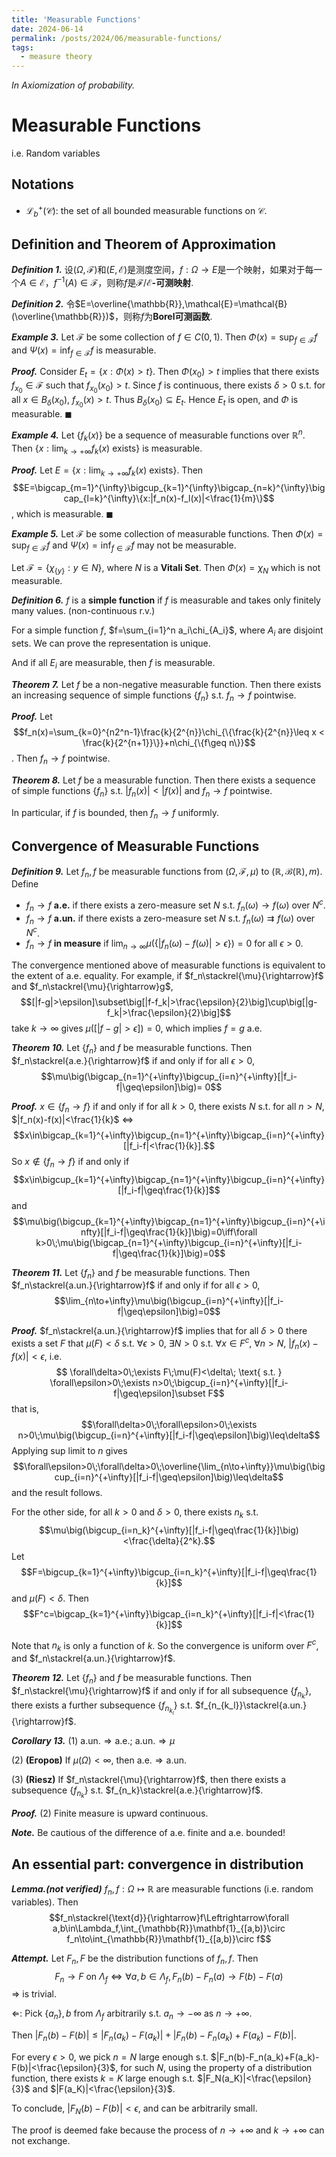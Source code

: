 ```yaml
---
title: 'Measurable Functions'
date: 2024-06-14
permalink: /posts/2024/06/measurable-functions/
tags:
  - measure theory
---
```



*In Axiomization of probability.*

# Measurable Functions

i.e. Random variables

## Notations

- $\mathcal{L}^+_{b}(\mathcal{C})$: the set of all bounded measurable functions on $\mathcal{C}$.

## Definition and Theorem of Approximation

***Definition 1.*** 设$(\Omega,\mathcal{F})$和$(E,\mathcal{E})$是测度空间，$f:\Omega\to E$是一个映射，如果对于每一个$A\in\mathcal{E}$，$f^{-1}(A)\in\mathcal{F}$，则称$f$是$\mathcal{F}/\mathcal{E}$**-可测映射**.

***Definition 2.*** 令$E=\overline{\mathbb{R}},\mathcal{E}=\mathcal{B}(\overline{\mathbb{R}})$，则称$f$为**Borel可测函数**.
<!-- into english -->

***Example 3.*** Let $\mathscr{F}$ be some collection of $f\in C(0,1)$. Then $\Phi(x)=\sup_{f\in\mathscr{F}} f$ and $\Psi(x)=\inf_{f\in\mathscr{F}} f$ is measurable.

***Proof.*** Consider $E_t={\{x:\Phi(x)>t\}}$. Then $\Phi(x_0)>t$ implies that there exists $f_{x_0}\in\mathscr{F}$ such that $f_{x_0}(x_0)>t$. Since $f$ is continuous, there exists $\delta>0$ s.t. for all $x\in B_{\delta}(x_0)$, $f_{x_0}(x)>t$. Thus $B_{\delta}(x_0)\subseteq E_t$. Hence $E_t$ is open, and $\Phi$ is measurable.
$\blacksquare$

***Example 4.*** Let $\{f_k(x)\}$ be a sequence of measurable functions over $\mathbb{R}^n$. Then $\{x:\lim_{k\to+\infty}f_k(x) \text{ exists}\}$ is measurable.

***Proof.*** Let $E=\{x:\lim_{k\to+\infty}f_k(x) \text{ exists}\}$. Then $$E=\bigcap_{m=1}^{\infty}\bigcup_{k=1}^{\infty}\bigcap_{n=k}^{\infty}\bigcap_{l=k}^{\infty}\{x:|f_n(x)-f_l(x)|<\frac{1}{m}\}$$, which is measurable.
$\blacksquare$

***Example 5.*** Let $\mathscr{F}$ be some collection of measurable functions. Then $\Phi(x)=\sup_{f\in\mathscr{F}} f$ and $\Psi(x)=\inf_{f\in\mathscr{F}} f$ may not be measurable.

Let $\mathscr{F}=\{\chi_{\{y\}}:y\in N\}$, where $N$ is a  **Vitali Set**. Then $\Phi(x)=\chi_N$ which is not measurable.

***Definition 6.*** $f$ is a **simple function** if $f$ is measurable and takes only finitely many values. (non-continuous r.v.)

For a simple function $f$, $f=\sum_{i=1}^n a_i\chi_{A_i}$, where $A_i$ are disjoint sets. We can prove the representation is unique.

And if all $E_i$ are measurable, then $f$ is measurable.

***Theorem 7.*** Let $f$ be a non-negative measurable function. Then there exists an increasing sequence of simple functions $\{f_n\}$ s.t. $f_n\to f$ pointwise.

***Proof.*** Let $$f_n(x)=\sum_{k=0}^{n2^n-1}\frac{k}{2^{n}}\chi_{\{\frac{k}{2^{n}}\leq x < \frac{k}{2^{n+1}}\}}+n\chi_{\{f\geq n\}}$$. Then $f_n\to f$ pointwise.

***Theorem 8.*** Let $f$ be a measurable function. Then there exists a sequence of simple functions $\{f_n\}$ s.t. $|f_n(x)|<|f(x)|$ and $f_n\to f$ pointwise.

In particular, if $f$ is bounded, then $f_n\to f$ uniformly.

## Convergence of Measurable Functions

***Definition 9.*** Let $f_n,f$ be measurable functions from $(\Omega,\mathcal{F},\mu)$ to $(\mathbb{R},\mathcal{B}(\mathbb{R}),m)$. Define

- $f_n\to f$ **a.e.** if there exists a zero-measure set $N$ s.t. $f_n(\omega)\rightarrow f(\omega)$ over $N^c$.
- $f_n\to f$ **a.un.** if there exists a zero-measure set $N$ s.t. $f_n(\omega)\rightrightarrows f(\omega)$ over $N^c$.
- $f_n\to f$ **in measure** if $\lim_{n\to\infty}\mu(\{|f_n(\omega)-f(\omega)|>\epsilon\})=0$ for all $\epsilon>0$.

The convergence mentioned above of measurable functions is equivalent to the extent of $\text{a.e.}$ equality. For example, if $f_n\stackrel{\mu}{\rightarrow}f$ and $f_n\stackrel{\mu}{\rightarrow}g$,
$$[|f-g|>\epsilon]\subset\big[|f-f_k|>\frac{\epsilon}{2}\big]\cup\big[|g-f_k|>\frac{\epsilon}{2}\big]$$
take $k\to\infty$ gives $\mu\big([|f-g|>\epsilon]\big)=0$, which implies $f=g$ a.e.

***Theorem 10.*** Let $\{f_n\}$ and $f$ be measurable functions. Then
$f_n\stackrel{a.e.}{\rightarrow}f$ if and only if for all $\epsilon>0$, $$\mu\big(\bigcap_{n=1}^{+\infty}\bigcup_{i=n}^{+\infty}[|f_i-f|\geq\epsilon]\big)= 0$$

***Proof.*** $x\in \{f_n\to f\}$ if and only if for all $k>0$, there exists $N$ s.t. for all $n>N$, $|f_n(x)-f(x)|<\frac{1}{k}$ $\iff$ $$x\in\bigcap_{k=1}^{+\infty}\bigcup_{n=1}^{+\infty}\bigcap_{i=n}^{+\infty}[|f_i-f|<\frac{1}{k}].$$
So $x\notin\{f_n\to f\}$ if and only if $$x\in\bigcup_{k=1}^{+\infty}\bigcap_{n=1}^{+\infty}\bigcup_{i=n}^{+\infty}[|f_i-f|\geq\frac{1}{k}]$$
and
$$\mu\big(\bigcup_{k=1}^{+\infty}\bigcap_{n=1}^{+\infty}\bigcup_{i=n}^{+\infty}[|f_i-f|\geq\frac{1}{k}]\big)=0\iff\forall k>0\;\mu\big(\bigcap_{n=1}^{+\infty}\bigcup_{i=n}^{+\infty}[|f_i-f|\geq\frac{1}{k}]\big)=0$$

***Theorem 11.*** Let $\{f_n\}$ and $f$ be measurable functions. Then
$f_n\stackrel{a.un.}{\rightarrow}f$ if and only if for all $\epsilon>0$, $$\lim_{n\to+\infty}\mu\big(\bigcup_{i=n}^{+\infty}[|f_i-f|\geq\epsilon]\big)=0$$

***Proof.*** $f_n\stackrel{a.un.}{\rightarrow}f$ implies that for all $\delta>0$ there exists a set $F$
that $\mu(F)<\delta$ s.t. $\forall\epsilon>0$, $\exists N>0$ s.t. $\forall x\in F^c$,  $\forall n>N$, $|f_n(x)-f(x)|<\epsilon$, i.e.
$$ \forall\delta>0\;\exists F\;\mu(F)<\delta\; \text{ s.t. }  \forall\epsilon>0\;\exists n>0\;\bigcup_{i=n}^{+\infty}[|f_i-f|\geq\epsilon]\subset F$$
that is,
$$\forall\delta>0\;\forall\epsilon>0\;\exists n>0\;\mu\big(\bigcup_{i=n}^{+\infty}[|f_i-f|\geq\epsilon]\big)\leq\delta$$
Applying sup limit to $n$ gives
$$\forall\epsilon>0\;\forall\delta>0\;\overline{\lim_{n\to+\infty}}\mu\big(\bigcup_{i=n}^{+\infty}[|f_i-f|\geq\epsilon]\big)\leq\delta$$
and the result follows.

For the other side, for all $k>0$ and $\delta>0$, there exists $n_k$ s.t. $$\mu\big(\bigcup_{i=n_k}^{+\infty}[|f_i-f|\geq\frac{1}{k}]\big)<\frac{\delta}{2^k}.$$
Let 
$$F=\bigcup_{k=1}^{+\infty}\bigcup_{i=n_k}^{+\infty}[|f_i-f|\geq\frac{1}{k}]$$
and $\mu(F)<\delta$. Then 
$$F^c=\bigcap_{k=1}^{+\infty}\bigcap_{i=n_k}^{+\infty}[|f_i-f|<\frac{1}{k}]$$

Note that $n_k$ is only a function of $k$. So
the convergence is uniform over $F^c$, and
$f_n\stackrel{a.un.}{\rightarrow}f$.


***Theorem 12.*** Let $\{f_n\}$ and $f$ be measurable functions. Then
$f_n\stackrel{\mu}{\rightarrow}f$ if and only if for all 
subsequence $\{f_{n_k}\}$, there exists a further subsequence $\{f_{n_{k_l}}\}$ s.t. $f_{n_{k_l}}\stackrel{a.un.}{\rightarrow}f$.

***Corollary 13.*** 
(1) $\text{a.un.}\Rightarrow\text{a.e.}$;  $\text{a.un.}\Rightarrow\mu$

(2) **(Егоров)** If $\mu(\Omega)<\infty$, then $\text{a.e.}\Rightarrow\text{a.un.}$

(3) **(Riesz)** If $f_n\stackrel{\mu}{\rightarrow}f$, then there exists a subsequence $\{f_{n_k}\}$ s.t. $f_{n_k}\stackrel{a.e.}{\rightarrow}f$.

***Proof.*** (2) Finite measure is upward continuous.

***Note.*** Be cautious of the difference of a.e. finite and a.e. bounded!

## An essential part: convergence in distribution

***Lemma.(not verified)*** $f_n,f:\Omega\mapsto\mathbb{R}$ are measurable functions (i.e. random variables). Then
$$f_n\stackrel{\text{d}}{\rightarrow}f\Leftrightarrow\forall a,b\in\Lambda_f,\int_{\mathbb{R}}\mathbf{1}_{[a,b)}\circ f_n\to\int_{\mathbb{R}}\mathbf{1}_{[a,b)}\circ f$$

***Attempt.*** Let $F_n,F$ be the distribution functions of $f_n,f$. Then 
$$F_n{\rightarrow}F \text{ on }\Lambda_f\Leftrightarrow\forall a,b\in\Lambda_f,F_n(b)-F_n(a)\to F(b)-F(a)$$
$\Rightarrow$ is trivial.

$\Leftarrow$: Pick $\{a_n\},b$ from $\Lambda_f$ arbitrarily s.t. $a_n\to-\infty$ as $n\to+\infty$.

Then $|F_n(b)-F(b)|\leq|F_n(a_k)-F(a_k)|+|F_n(b)-F_n(a_k)+F(a_k)-F(b)|$.

For every $\epsilon>0$, we pick $n=N$ large enough s.t. $|F_n(b)-F_n(a_k)+F(a_k)-F(b)|<\frac{\epsilon}{3}$,
for such $N$, using the property of a distribution function,
there exists $k=K$ large enough s.t. $|F_N(a_K)|<\frac{\epsilon}{3}$ and $|F(a_K)|<\frac{\epsilon}{3}$.

To conclude, $|F_N(b)-F(b)|<\epsilon$, and can be arbitrarily small.

The proof is deemed fake because the process of $n\to+\infty$ and 
$k\to+\infty$ can not exchange.